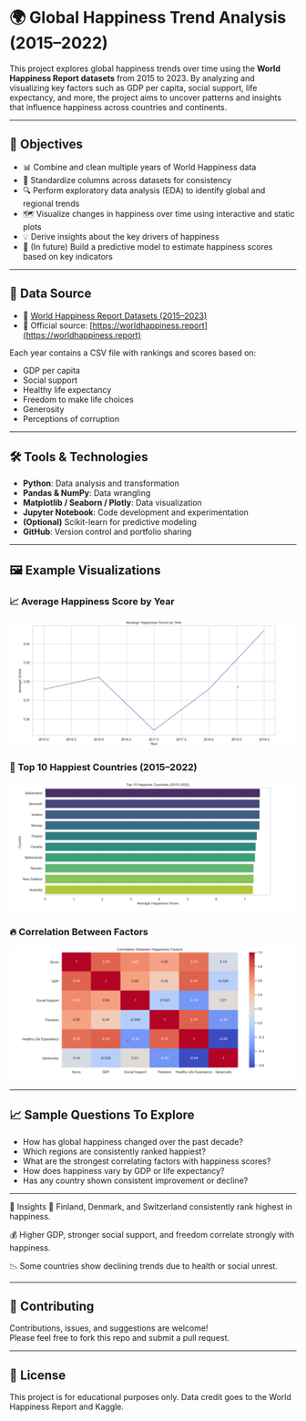 # 🌍 Global Happiness Trend Analysis (2015–2022)

This project explores global happiness trends over time using the **World Happiness Report datasets** from 2015 to 2023. By analyzing and visualizing key factors such as GDP per capita, social support, life expectancy, and more, the project aims to uncover patterns and insights that influence happiness across countries and continents.

---

## 📌 Objectives

- 📊 Combine and clean multiple years of World Happiness data
- 🧹 Standardize columns across datasets for consistency
- 🔍 Perform exploratory data analysis (EDA) to identify global and regional trends
- 🗺️ Visualize changes in happiness over time using interactive and static plots
- 💡 Derive insights about the key drivers of happiness
- 🧠 (In future) Build a predictive model to estimate happiness scores based on key indicators

---

## 🧾 Data Source

- 📁 [World Happiness Report Datasets (2015–2023)](https://www.kaggle.com/datasets/mathurinache/world-happiness-report)
- 📄 Official source: [https://worldhappiness.report](https://worldhappiness.report)

Each year contains a CSV file with rankings and scores based on:
- GDP per capita
- Social support
- Healthy life expectancy
- Freedom to make life choices
- Generosity
- Perceptions of corruption

---

## 🛠️ Tools & Technologies

- **Python**: Data analysis and transformation
- **Pandas & NumPy**: Data wrangling
- **Matplotlib / Seaborn / Plotly**: Data visualization
- **Jupyter Notebook**: Code development and experimentation
- **(Optional)** Scikit-learn for predictive modeling
- **GitHub**: Version control and portfolio sharing

---

## 🖼️ Example Visualizations

### 📈 Average Happiness Score by Year
![Average Happiness Score by Year](/avg_score_by_year.png)

### 🌟 Top 10 Happiest Countries (2015–2022)
![Top 10 Happiest Countries](/top10_happiest_countries.png)

### 🔥 Correlation Between Factors
![Correlation Heatmap](/correlation_btn_happiness_factors.png)

---

## 📈 Sample Questions To Explore

- How has global happiness changed over the past decade?
- Which regions are consistently ranked happiest?
- What are the strongest correlating factors with happiness scores?
- How does happiness vary by GDP or life expectancy?
- Has any country shown consistent improvement or decline?

---

📌 Insights
🌟 Finland, Denmark, and Switzerland consistently rank highest in happiness.

💰 Higher GDP, stronger social support, and freedom correlate strongly with happiness.

📉 Some countries show declining trends due to health or social unrest.

---

## 🤝 Contributing

Contributions, issues, and suggestions are welcome!  
Please feel free to fork this repo and submit a pull request.

---


## 📄 License

This project is for educational purposes only. Data credit goes to the World Happiness Report and Kaggle.
